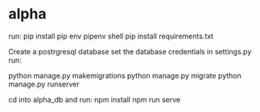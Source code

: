 # alpha
run:
pip install pip env
pipenv shell
pip install requirements.txt

Create a postrgresql database
set the database credentials in settings.py
run:

python manage.py makemigrations
python manage.py migrate
python manage.py runserver

cd into alpha_db and run:
npm install
npm run serve
